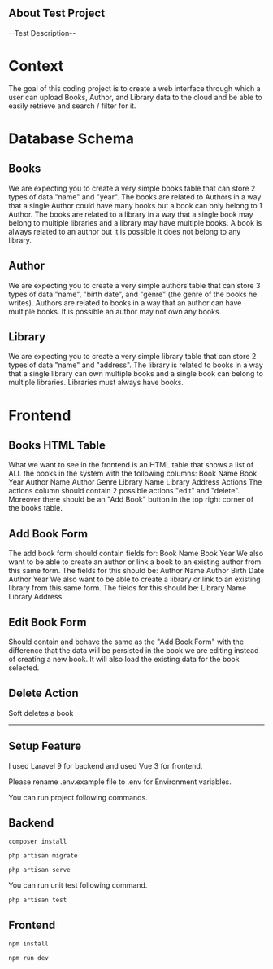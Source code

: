 ## About Test Project

--Test Description--

# Context

The goal of this coding project is to create a web interface through which a user can upload Books, Author, and Library data to the cloud and be able to easily retrieve and search / filter for it.

# Database Schema

## Books

We are expecting you to create a very simple books table that can store 2 types of data "name" and "year". The books are related to Authors in a way that a single Author could have many books but a book can only belong to 1 Author. The books are related to a library in a way that a single book may belong to multiple libraries and a library may have multiple books. A book is always related to an author but it is possible it does not belong to any library.

## Author

We are expecting you to create a very simple authors table that can store 3 types of data "name", "birth date", and "genre" (the genre of the books he writes). Authors are related to books in a way that an author can have multiple books. It is possible an author may not own any books.

## Library

We are expecting you to create a very simple library table that can store 2 types of data "name" and "address". The library is related to books in a way that a single library can own multiple books and a single book can belong to multiple libraries. Libraries must always have books.

# Frontend

## Books HTML Table

What we want to see in the frontend is an HTML table that shows a list of ALL the books in the system with the following columns:
Book Name
Book Year
Author Name
Author Genre
Library Name
Library Address
Actions
The actions column should contain 2 possible actions "edit" and "delete". Moreover there should be an "Add Book" button in the top right corner of the books table.

## Add Book Form

The add book form should contain fields for:
Book Name
Book Year
We also want to be able to create an author or link a book to an existing author from this same form. The fields for this should be:
Author Name
Author Birth Date
Author Year
We also want to be able to create a library or link to an existing library from this same form. The fields for this should be:
Library Name
Library Address

## Edit Book Form

Should contain and behave the same as the "Add Book Form" with the difference that the data will be persisted in the book we are editing instead of creating a new book. It will also load the existing data for the book selected.

## Delete Action

Soft deletes a book

---

## Setup Feature

I used Laravel 9 for backend and used Vue 3 for frontend.

Please rename .env.example file to .env for Environment variables.

You can run project following commands.

## Backend

```
composer install
```

```
php artisan migrate
```

```
php artisan serve
```

You can run unit test following command.

```
php artisan test
```

## Frontend

```
npm install
```

```
npm run dev
```
